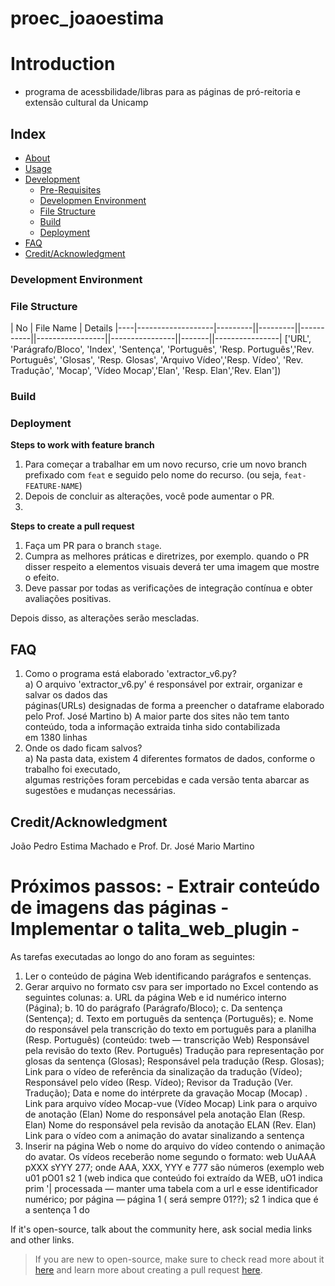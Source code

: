 # proec_joaoestima
# Introduction
- programa de acessbilidade/libras para as páginas de pró-reitoria e extensão cultural da Unicamp

## Index

- [About](#about)
- [Usage](#usage)
- [Development](#development)
  - [Pre-Requisites](#pre-requisites)
  - [Developmen Environment](#development-environment)
  - [File Structure](#file-structure)
  - [Build](#build)  
  - [Deployment](#deployment)  
- [FAQ](#faq)
- [Credit/Acknowledgment](#creditacknowledgment)

### Development Environment


### File Structure

| No | File Name | Details 
|----|-------------------|---------||---------||-----------||-----------------||----------------||-------||----------------|
['URL', 'Parágrafo/Bloco', 'Index', 'Sentença', 'Português', 'Resp. Português','Rev. Português', 'Glosas', 'Resp. Glosas', 'Arquivo Vídeo','Resp. Vídeo', 'Rev. Tradução', 'Mocap', 'Vídeo Mocap','Elan', 'Resp.  Elan','Rev. Elan'])

### Build


### Deployment


**Steps to work with feature branch**
1. Para começar a trabalhar em um novo recurso, crie um novo branch prefixado com `feat` e seguido pelo nome do recurso. (ou seja, `feat-FEATURE-NAME`)
2. Depois de concluir as alterações, você pode aumentar o PR.
3. 
**Steps to create a pull request**

1. Faça um PR para o branch `stage`.
2. Cumpra as melhores práticas e diretrizes, por exemplo. quando o PR disser respeito a elementos visuais deverá ter uma imagem que mostre o efeito.
3. Deve passar por todas as verificações de integração contínua e obter avaliações positivas.

Depois disso, as alterações serão mescladas.



## FAQ
1. Como o programa está elaborado 'extractor_v6.py?  
   a) O arquivo 'extractor_v6.py' é responsável por extrair, organizar e salvar os dados das  
        páginas(URLs) designadas de forma a preencher o dataframe elaborado pelo Prof. José Martino
   b) A maior parte dos sites não tem tanto conteúdo, toda a informação extraida tinha sido contabilizada  
        em 1380 linhas  
2. Onde os dado ficam salvos?  
    a) Na pasta data, existem 4 diferentes formatos de dados, conforme o trabalho foi executado,  
    algumas restrições foram percebidas e cada versão tenta abarcar as sugestões e mudanças necessárias. 

## Credit/Acknowledgment
João Pedro Estima Machado e Prof. Dr. José Mario Martino

Próximos passos:
    - Extrair conteúdo de imagens das páginas
    - Implementar o talita_web_plugin
    - 
================================================================================================================
As tarefas executadas ao longo do ano foram as seguintes:

1. Ler o conteúdo de página Web identificando parágrafos e sentenças.
2. Gerar arquivo no formato csv para ser importado no Excel contendo as seguintes colunas:
a. URL da página Web e id numérico interno (Página);
b. 10 do parágrafo (Parágrafo/Bloco);
c. Da sentença (Sentença);
d. Texto em português da sentença (Português);
e. Nome do responsável pela transcrição do texto em português para a planilha (Resp.
Português) (conteúdo: tweb — transcrição Web)
Responsável pela revisão do texto (Rev. Português)
Tradução para representação por glosas da sentença (Glosas);
Responsável pela tradução (Resp. Glosas);
Link para o vídeo de referência da sinalização da tradução (Vídeo);
Responsável pelo vídeo (Resp. Vídeo);
Revisor da Tradução (Ver. Tradução);
Data e nome do intérprete da gravação Mocap (Mocap)
. Link para arquivo vídeo Mocap-vue (Vídeo Mocap)
Link para o arquivo de anotação (Elan)
Nome do responsável pela anotação Elan (Resp. Elan)
Nome do responsável pela revisão da anotação ELAN (Rev. Elan)
Link para o vídeo com a animação do avatar sinalizando a sentença
3. Inserir na página Web o nome do arquivo do vídeo contendo o animação do avatar. Os vídeos
receberão nome segundo o formato: web UuAAA pXXX sYYY 277; onde AAA, XXX, YYY e 777 são
números (exemplo web u01 pO01 s2 1 (web indica que conteúdo foi extraído da WEB, uO1 indica
prim '| processada — manter uma tabela com a url e esse identificador numérico; por
página — página 1 ( será sempre 01??); s2 1 indica que é a sentença 1 do

If it's open-source, talk about the community here, ask social media links and other links.

 > If you are new to open-source, make sure to check read more about it [here](https://www.digitalocean.com/community/tutorial_series/an-introduction-to-open-source) and learn more about creating a pull request [here](https://www.digitalocean.com/community/tutorials/how-to-create-a-pull-request-on-github).
